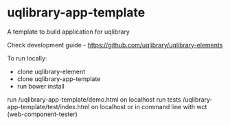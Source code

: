 uqlibrary-app-template
==================

A template to build application for uqlibrary

Check development guide - https://github.com/uqlibrary/uqlibrary-elements

To run locally:
- clone uqlibrary-element
- clone uqlibrary-app-template
- run bower install

run /uqlibrary-app-template/demo.html on localhost
run tests /uqlibrary-app-template/test/index.html on localhost or in command line with wct (web-component-tester)
